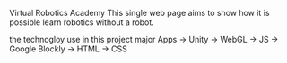 Virtual Robotics Academy
This single web page aims to show how it is possible learn robotics without a robot.

the technogloy use in this project
major Apps
-> Unity
-> WebGL
-> JS
-> Google Blockly
-> HTML
-> CSS

